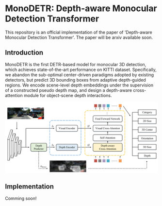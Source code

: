 # MonoDETR: Depth-aware Monocular Detection Transformer
This repository is an official implementation of the paper of 'Depth-aware Monocular Detection Transformer'. The paper will be arxiv available soon.

## Introduction
MonoDETR is the first DETR-based model for monocular 3D detection, which achieves state-of-the-art performance on KITTI dataset.  Specifically, we abandon the sub-optimal center-driven paradigms adopted by existing detectors, but predict 3D bounding boxes from adaptive depth-guided regions. We encode scene-level depth embeddings under the supervision of a constructed pseudo depth map, and design a depth-aware cross-attention module for object-scene depth interactions.
<div align="center">
  <img src="pipeline.jpg"/>
</div>

## Implementation
Comming soon!
